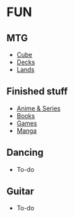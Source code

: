 # FUN

## MTG
* [Cube](https://docs.google.com/spreadsheets/d/1Obik7QCszaf6yaKsu-1lMcYk_fZxj5lsSw6b0Uu9XHo)
* [Decks](mtgDecks.md)
* [Lands](mtgLands.md)

## Finished stuff
* [Anime & Series](finishedAnime.md)
* [Books](finishedBooks.md)
* [Games](finishedGames.md)
* [Manga](finishedManga.md)

## Dancing
* To-do

## Guitar
* To-do
